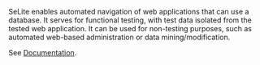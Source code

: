 SeLite enables automated navigation of web applications that can use a database. It serves for functional testing, with test data isolated from the tested web application. It can be used for non-testing purposes, such as automated web-based administration or data mining/modification.

See [Documentation](http://selite.github.io/).
